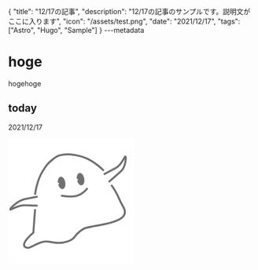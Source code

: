 {
  "title": "12/17の記事",
  "description": "12/17の記事のサンプルです。説明文がここに入ります",
  "icon": "/assets/test.png",
  "date": "2021/12/17",
  "tags": ["Astro", "Hugo", "Sample"]
}
---metadata

# hoge
hogehoge

## today
2021/12/17

![img](/assets/test.png)